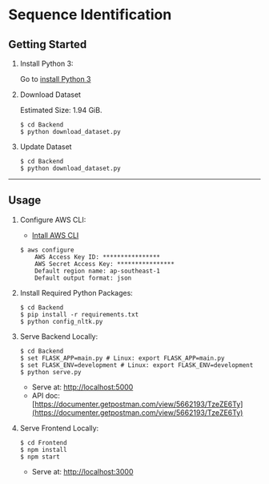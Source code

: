 # Sequence Identification

## Getting Started

1. Install Python 3:

      Go to [install Python 3](https://www.python.org/downloads/)
      

2. Download Dataset

    Estimated Size: 1.94 GiB.

    ```
    $ cd Backend
    $ python download_dataset.py
    ```

3. Update Dataset

    ```
    $ cd Backend
    $ python download_dataset.py
    ```

<hr/>

## Usage
  
1. Configure AWS CLI:

    * [Intall AWS CLI](https://docs.aws.amazon.com/cli/latest/userguide/install-cliv1.html)

    ```
    $ aws configure
        AWS Access Key ID: ****************
        AWS Secret Access Key: ****************
        Default region name: ap-southeast-1
        Default output format: json
    ```

2. Install Required Python Packages:

    ```
    $ cd Backend
    $ pip install -r requirements.txt
    $ python config_nltk.py
    ```
    
3. Serve Backend Locally:

    ```
    $ cd Backend
    $ set FLASK_APP=main.py # Linux: export FLASK_APP=main.py 
    $ set FLASK_ENV=development # Linux: export FLASK_ENV=development
    $ python serve.py
    ```

    - Serve at: [http://localhost:5000](http://localhost:5000)
    - API doc: [https://documenter.getpostman.com/view/5662193/TzeZE6Ty](https://documenter.getpostman.com/view/5662193/TzeZE6Ty)

4. Serve Frontend Locally:

    ```
    $ cd Frontend
    $ npm install
    $ npm start
    ```

    - Serve at: [http://localhost:3000](http://localhost:3000)
